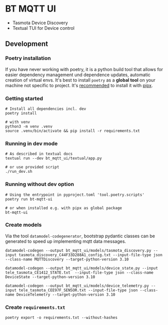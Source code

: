 # BT MQTT UI

- Tasmota Device Discovery
- Textual TUI for Device control

## Development

### Poetry installation

If you have never working with poetry, it is a python build tool that allows for easier dependency management und dependence updates, 
automatic creation of virtual envs. It's best to install `poetry` as a **global tool** on your machine not specific to project. 
It's [recommended](https://python-poetry.org/docs/) to install it with [pipx](https://pipx.pypa.io/latest/installation/).

### Getting started

    # Install all dependencies incl. dev
    poetry install

    # with venv
    python3 -m venv .venv
    source .venv/bin/activate && pip install -r requirements.txt

### Running in dev mode

    # As described in textual docs
    textual run --dev bt_mqtt_ui/textual/app.py

    # or use provided script
    ./run_dev.sh

### Running without dev option

    # Using the entrypoint in pyproject.toml 'tool.poetry.scripts'
    poetry run bt-mqtt-ui

    # or when installed e.g. with pipx as global package
    bt-mqtt-ui

### Create models

Via the tool `datamodel-codegenerator`, bootstrap pydantic classes can be generated to speed up implementing mqtt data messages.

    datamodel-codegen --output bt_mqtt_ui/models/tasmota_discovery.py --input tasmota_discovery_C44F33D288A1_config.txt --input-file-type json --class-name MQTTDiscovery --target-python-version 3.10

    datamodel-codegen --output bt_mqtt_ui/models/device_state.py --input tele_tasmota_CE1412_STATE.txt  --input-file-type json --class-name DeviceState --target-python-version 3.10

    datamodel-codegen --output bt_mqtt_ui/models/device_telemetry.py --input tele_tasmota_CEE97F_SENSOR.txt --input-file-type json --class-name DeviceTelemetry --target-python-version 3.10

### Create `requirements.txt`

    poetry export -o requirements.txt --without-hashes
